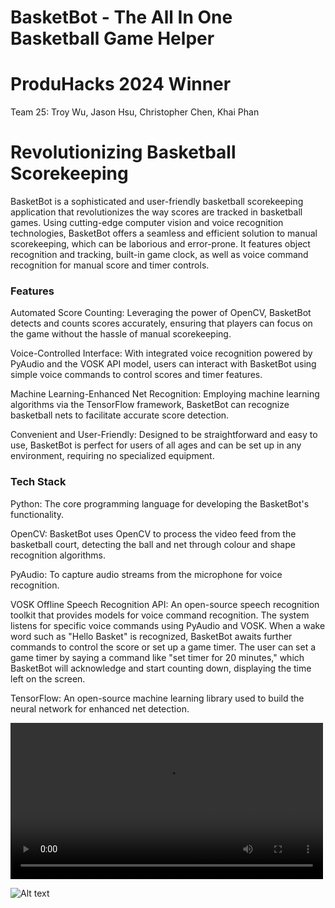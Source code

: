 # BasketBot - The All In One Basketball Game Helper

# ProduHacks 2024 Winner 

Team 25: Troy Wu, Jason Hsu, Christopher Chen, Khai Phan

# Revolutionizing Basketball Scorekeeping

BasketBot is a sophisticated and user-friendly basketball scorekeeping application that revolutionizes the way scores are tracked in basketball games. Using cutting-edge computer vision and voice recognition technologies, BasketBot offers a seamless and efficient solution to manual scorekeeping, which can be laborious and error-prone. It features object recognition and tracking, built-in game clock, as well as voice command recognition for manual score and timer controls.

### Features
Automated Score Counting: Leveraging the power of OpenCV, BasketBot detects and counts scores accurately, ensuring that players can focus on the game without the hassle of manual scorekeeping.

Voice-Controlled Interface: With integrated voice recognition powered by PyAudio and the VOSK API model, users can interact with BasketBot using simple voice commands to control scores and timer features.

Machine Learning-Enhanced Net Recognition: Employing machine learning algorithms via the TensorFlow framework, BasketBot can recognize basketball nets to facilitate accurate score detection.

Convenient and User-Friendly: Designed to be straightforward and easy to use, BasketBot is perfect for users of all ages and can be set up in any environment, requiring no specialized equipment.

### Tech Stack
Python: The core programming language for developing the BasketBot's functionality.

OpenCV: BasketBot uses OpenCV to process the video feed from the basketball court, detecting the ball and net through colour and shape recognition algorithms.

PyAudio: To capture audio streams from the microphone for voice recognition.

VOSK Offline Speech Recognition API: An open-source speech recognition toolkit that provides models for voice command recognition. The system listens for specific voice commands using PyAudio and VOSK. When a wake word such as "Hello Basket" is recognized, BasketBot awaits further commands to control the score or set up a game timer. The user can set a game timer by saying a command like "set timer for 20 minutes," which BasketBot will acknowledge and start counting down, displaying the time left on the screen.

TensorFlow: An open-source machine learning library used to build the neural network for enhanced net detection.

<video controls width="500">
    <source src="/path/to/video.mp4" type="video/mp4">
    Your browser does not support the video tag.
</video>

![Alt text](https://github.com/04christopher/team25/blob/main/demoshot.jpg)
